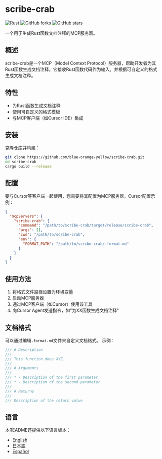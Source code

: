# scribe-crab
![Rust](https://img.shields.io/badge/rust-2024-orange)
![GitHub forks](https://img.shields.io/github/forks/blue-orange-yellow/scribe-crab?style=social)
[![GitHub stars](https://img.shields.io/github/stars/blue-orange-yellow/scribe-crab?style=social)](https://github.com/blue-orange-yellow/scribe-crab/stargazers)

一个用于生成Rust函数文档注释的MCP服务器。

## 概述

scribe-crab是一个MCP（Model Context Protocol）服务器，帮助开发者为其Rust函数生成文档注释。它接收Rust函数代码作为输入，并根据可自定义的格式生成文档注释。

## 特性

- 为Rust函数生成文档注释
- 使用可自定义的格式模板
- 与MCP客户端（如Cursor IDE）集成

## 安装

克隆仓库并构建：

```bash
git clone https://github.com/blue-orange-yellow/scribe-crab.git
cd scribe-crab
cargo build --release
```

## 配置

要与Cursor等客户端一起使用，您需要将其配置为MCP服务器。Cursor配置示例：

```json
{
  "mcpServers": {
    "scribe-crab": {
      "command": "/path/to/scribe-crab/target/release/scribe-crab",
      "args": [],
      "cwd": "/path/to/scribe-crab",
      "env": {
        "FORMAT_PATH": "/path/to/scribe-crab/.format.md"
      }
    }
  }
}
```

## 使用方法

1. 将格式文件路径设置为环境变量
2. 启动MCP服务器
3. 通过MCP客户端（如Cursor）使用该工具
4. 向Cursor Agent发送指令，如"为XX函数生成文档注释"

## 文档格式

可以通过编辑`.format.md`文件来自定义文档格式。
示例：

```rust
/// # Description
/// 
/// This function does XYZ.
/// 
/// # Arguments
/// 
/// * - Description of the first parameter
/// * - Description of the second parameter
/// 
/// # Returns
/// 
/// Description of the return value
```

## 语言

本README还提供以下语言版本：
- [English](../../README.md)
- [日本語](README.ja.md)
- [Español](README.es.md)
